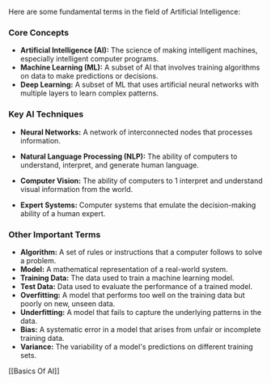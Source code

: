 
Here are some fundamental terms in the field of Artificial Intelligence:

### Core Concepts

- **Artificial Intelligence (AI):** The science of making intelligent machines, especially intelligent computer programs.
- **Machine Learning (ML):** A subset of AI that involves training algorithms on data to make predictions or decisions.
- **Deep Learning:** A subset of ML that uses artificial neural networks with multiple layers to learn complex patterns.

### Key AI Techniques

- **Neural Networks:** A network of interconnected nodes that processes information.
- **Natural Language Processing (NLP):** The ability of computers to understand, interpret, and generate human language.
- **Computer Vision:** The ability of computers to 1 interpret and understand visual information from the world.  

    
- **Expert Systems:** Computer systems that emulate the decision-making ability of a human expert.

### Other Important Terms

- **Algorithm:** A set of rules or instructions that a computer follows to solve a problem.
- **Model:** A mathematical representation of a real-world system.
- **Training Data:** The data used to train a machine learning model.
- **Test Data:** Data used to evaluate the performance of a trained model.
- **Overfitting:** A model that performs too well on the training data but poorly on new, unseen data.
- **Underfitting:** A model that fails to capture the underlying patterns in the data.
- **Bias:** A systematic error in a model that arises from unfair or incomplete training data.
- **Variance:** The variability of a model's predictions on different training sets.

[[Basics Of AI]]
